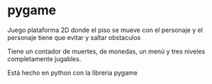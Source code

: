 # pygame

Juego plataforma 2D donde el piso se mueve con el personaje y el personaje tiene que evitar y saltar obstaculos

Tiene un contador de muertes, de monedas, un menú y tres niveles completamente jugables. 

Está hecho en python con la libreria pygame
